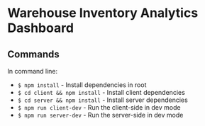 # Warehouse Inventory Analytics Dashboard

## Commands

In command line:

- `$ npm install` - Install dependencies in root
- `$ cd client && npm install` - Install client dependencies
- `$ cd server && npm install` - Install server dependencies
- `$ npm run client-dev` - Run the client-side in dev mode
- `$ npm run server-dev` - Run the server-side in dev mode